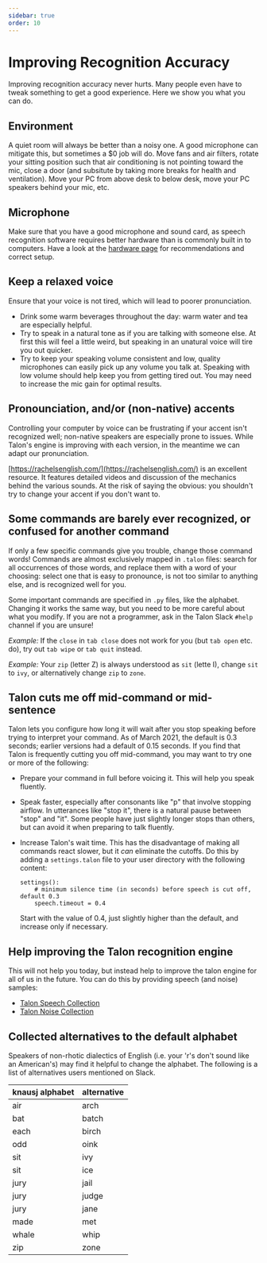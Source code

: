 ```yaml
---
sidebar: true
order: 10
---
```


# Improving Recognition Accuracy

Improving recognition accuracy never hurts.  Many people even have to tweak something to get a good experience.  Here we show you what you can do.


## Environment

A quiet room will always be better than a noisy one.  A good microphone can mitigate this, but sometimes a $0 job will do.  Move fans and air filters, rotate your sitting position such that air conditioning is not pointing toward the mic, close a door (and subsitute by taking more breaks for health and ventilation).  Move your PC from above desk to below desk, move your PC speakers behind your mic, etc.


## Microphone

Make sure that you have a good microphone and sound card, as speech recognition software requires better hardware than is commonly built in to computers. Have a look at the [hardware page](/hardware) for recommendations and correct setup.


## Keep a relaxed voice

Ensure that your voice is not tired, which will lead to poorer pronunciation.

- Drink some warm beverages throughout the day: warm water and tea are especially helpful.
- Try to speak in a natural tone as if you are talking with someone else.  At first this will feel a little weird, but speaking in an unatural voice will tire you out quicker.
- Try to keep your speaking volume consistent and low, quality microphones can easily pick up any volume you talk at.  Speaking with low volume should help keep you from getting tired out.  You may need to increase the mic gain for optimal results.


## Pronounciation, and/or (non-native) accents

Controlling your computer by voice can be frustrating if your accent isn't recognized well; non-native speakers are especially prone to issues.  While Talon's engine is improving with each version, in the meantime we can adapt our pronunciation.

[https://rachelsenglish.com/](https://rachelsenglish.com/) is an excellent resource. It features detailed videos and discussion of the mechanics behind the various sounds. At the risk of saying the obvious: you shouldn't try to change your accent if you don't want to.


## Some commands are barely ever recognized, or confused for another command

If only a few specific commands give you trouble, change those command words!  Commands are almost exclusively mapped in `.talon` files: search for all occurrences of those words, and replace them with a word of your choosing: select one that is easy to pronounce, is not too similar to anything else, and is recognized well for you.

Some important commands are specified in `.py` files, like the alphabet.  Changing it works the same way, but you need to be more careful about what you modify.  If you are not a programmer, ask in the Talon Slack `#help` channel if you are unsure!

_Example:_  If the `close` in `tab close` does not work for you (but `tab open` etc. do), try out `tab wipe` or `tab quit` instead.

_Example:_ Your `zip` (letter Z) is always understood as `sit` (lette I), change `sit` to `ivy`, or alternatively change `zip` to `zone`.


## Talon cuts me off mid-command or mid-sentence

Talon lets you configure how long it will wait after you stop speaking before trying to interpret your command. As of March 2021, the default is 0.3 seconds; earlier versions had a default of 0.15 seconds. If you find that Talon is frequently cutting you off mid-command, you may want to try one or more of the following:

* Prepare your command in full before voicing it.  This will help you speak fluently.

* Speak faster, especially after consonants like "p" that involve stopping airflow. In utterances like "stop it", there is a natural pause between "stop" and "it".  Some people have just slightly longer stops than others, but can avoid it when preparing to talk fluently.

* Increase Talon's wait time. This has the disadvantage of making all commands react slower, but it _can_ eliminate the cutoffs. Do this by adding a `settings.talon` file to your user directory with the following content:
  ```
  settings():
      # minimum silence time (in seconds) before speech is cut off, default 0.3
      speech.timeout = 0.4
  ```
  Start with the value of 0.4, just slightly higher than the default, and increase only if necessary.


## Help improving the Talon recognition engine

This will not help you today, but instead help to improve the talon engine for all of us in the future.  You can do this by providing speech (and noise) samples:

* [Talon Speech Collection](https://speech.talonvoice.com/)
* [Talon Noise Collection](https://noise.talonvoice.com/)


## Collected alternatives to the default alphabet

Speakers of non-rhotic dialectics of English (i.e. your 'r's don't sound like an American's) may find it helpful to change the alphabet. The following is a list of alternatives users mentioned on Slack.

knausj alphabet | alternative
--- | ---
air | arch
bat | batch
each | birch
odd | oink
sit | ivy
sit | ice
jury | jail
jury | judge
jury | jane
made | met
whale | whip
zip | zone
